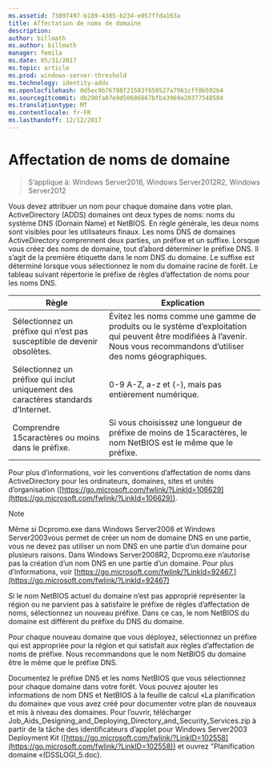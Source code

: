 ```yaml
---
ms.assetid: 73897497-b189-4305-b234-e057ffda163a
title: Affectation de noms de domaine
description: 
author: billmath
ms.author: billmath
manager: femila
ms.date: 05/31/2017
ms.topic: article
ms.prod: windows-server-threshold
ms.technology: identity-adds
ms.openlocfilehash: 0d5ec9b76798f21503f650527a7961cff0b592b4
ms.sourcegitcommit: db290fa07e9d50686667bfba3969e20377548504
ms.translationtype: MT
ms.contentlocale: fr-FR
ms.lasthandoff: 12/12/2017
---
```

# <a name="assigning-domain-names"></a>Affectation de noms de domaine

>S’applique à: Windows Server2016, Windows Server2012R2, Windows Server2012

Vous devez attribuer un nom pour chaque domaine dans votre plan. ActiveDirectory (ADDS) domaines ont deux types de noms: noms du système DNS (Domain Name) et NetBIOS. En règle générale, les deux noms sont visibles pour les utilisateurs finaux. Les noms DNS de domaines ActiveDirectory comprennent deux parties, un préfixe et un suffixe. Lorsque vous créez des noms de domaine, tout d’abord déterminer le préfixe DNS. Il s’agit de la première étiquette dans le nom DNS du domaine. Le suffixe est déterminé lorsque vous sélectionnez le nom du domaine racine de forêt. Le tableau suivant répertorie le préfixe de règles d’affectation de noms pour les noms DNS.  
  
|Règle|Explication|  
|--------|---------------|  
|Sélectionnez un préfixe qui n’est pas susceptible de devenir obsolètes.|Évitez les noms comme une gamme de produits ou le système d’exploitation qui peuvent être modifiées à l’avenir. Nous vous recommandons d’utiliser des noms géographiques.|  
|Sélectionnez un préfixe qui inclut uniquement des caractères standards d’Internet.|0-9 A-Z, a-z et (-), mais pas entièrement numérique.|  
|Comprendre 15caractères ou moins dans le préfixe.|Si vous choisissez une longueur de préfixe de moins de 15caractères, le nom NetBIOS est le même que le préfixe.|  
  
Pour plus d’informations, voir les conventions d’affectation de noms dans ActiveDirectory pour les ordinateurs, domaines, sites et unités d’organisation ([https://go.microsoft.com/fwlink/?LinkId=106629](https://go.microsoft.com/fwlink/?LinkId=106629)).  
  
> [!NOTE]  
>  Même si Dcpromo.exe dans Windows Server2008 et Windows Server2003vous permet de créer un nom de domaine DNS en une partie, vous ne devez pas utiliser un nom DNS en une partie d’un domaine pour plusieurs raisons. Dans Windows Server2008R2, Dcpromo.exe n’autorise pas la création d’un nom DNS en une partie d’un domaine. Pour plus d’informations, voir [https://go.microsoft.com/fwlink/?LinkId=92467.](https://go.microsoft.com/fwlink/?LinkId=92467)   
  
Si le nom NetBIOS actuel du domaine n’est pas approprié représenter la région ou ne parvient pas à satisfaire le préfixe de règles d’affectation de noms, sélectionnez un nouveau préfixe. Dans ce cas, le nom NetBIOS du domaine est différent du préfixe du DNS du domaine.  
  
Pour chaque nouveau domaine que vous déployez, sélectionnez un préfixe qui est appropriée pour la région et qui satisfait aux règles d’affectation de noms de préfixe. Nous recommandons que le nom NetBIOS du domaine être le même que le préfixe DNS.  
  
Documentez le préfixe DNS et les noms NetBIOS que vous sélectionnez pour chaque domaine dans votre forêt. Vous pouvez ajouter les informations de nom DNS et NetBIOS à la feuille de calcul «La planification du domaine» que vous avez créé pour documenter votre plan de nouveaux et mis à niveau des domaines. Pour l’ouvrir, télécharger Job_Aids_Designing_and_Deploying_Directory_and_Security_Services.zip à partir de la tâche des identificateurs d’applet pour Windows Server2003 Deployment Kit ([https://go.microsoft.com/fwlink/?LinkID=102558](https://go.microsoft.com/fwlink/?LinkID=102558)) et ouvrez "Planification domaine «(DSSLOGI_5.doc).  
  



